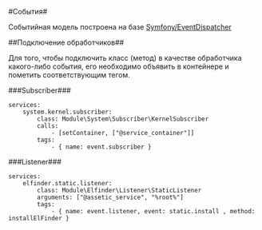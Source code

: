 #События#

Событийная модель построена на базе [Symfony/EventDispatcher](http://symfony.com/doc/current/components/event_dispatcher/introduction.html)

##Подключение обработчиков##

Для того, чтобы подключить класс (метод) в качестве обработчика какого-либо события,
его необходимо объявить в контейнере и пометить соответствующим тегом.

###Subscriber###

    services:
        system.kernel.subscriber:
            class: Module\System\Subscriber\KernelSubscriber
            calls:
                - [setContainer, ["@service_container"]]
            tags:
                - { name: event.subscriber }

###Listener###

    services:
        elfinder.static.listener:
            class: Module\Elfinder\Listener\StaticListener
            arguments: ["@assetic_service", "%root%"]
            tags:
                - { name: event.listener, event: static.install , method: installElFinder }
